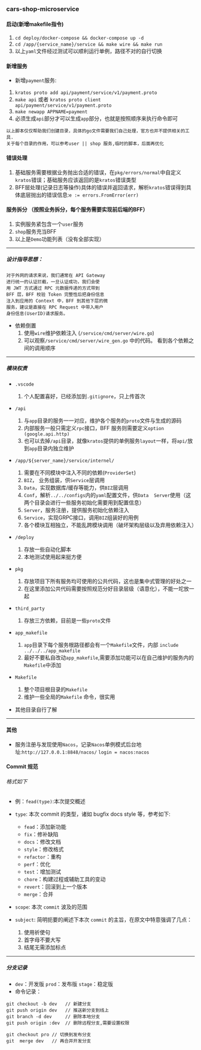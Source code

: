 ### cars-shop-microservice

#### 启动(新增makefile指令)
1. `cd deploy/docker-compose && docker-compose up -d`
2. `cd /app/{service_name}/service && make wire && make run`
3. 以上`yaml`文件经过测试可以顺利运行单例，路径不对的自行切换

#### 新增服务
* 新增`payment`服务:
1. `kratos proto add api/payment/service/v1/payment.proto`
2. `make api` 或者 `kratos proto client api/payment/service/v1/payment.proto`
3. `make newapp APPNAME=payment`
4. 必须生成`api`部分才可以生成`app`部分，也就是按照顺序来执行命令即可
```
以上脚本仅仅帮助我们创建目录，具体的go文件需要我们自己处理，官方也并不提供相关的工具.
关于每个目录的作用，可以参考user || shop 服务,临时的脚本，后面再优化
```

#### 错误处理
1. 基础服务需要根据业务抛出合适的错误，在`pkg/errors/normal`中自定义`kratos`错误；基础服务应该返回的是`kratos`错误类型
2. BFF层处理(记录日志等操作)具体的错误并返回请求，解析`kratos`错误得到具体底层抛出的错误信息:`e := errors.FromError(err)`


#### 服务拆分 （按照业务拆分，每个服务需要实现前后端的BFF）
1. 实例服务紧包含一个`user`服务
2. `shop`服务充当BFF
3. 以上是`Demo`功能列表（没有全部实现）

---

##### 设计指导思想：
```
对于外网的请求来说，我们通常在 API Gateway 
进行统一的认证拦截，一旦认证成功，我们会使
用 JWT 方式通过 RPC 元数据传递的方式带到
BFF 层，BFF 校验 Token 完整性后把身份信息
注入到应用的 Context 中，BFF 到其他下层的微
服务，建议是直接在 RPC Request 中带入用户
身份信息(UserID)请求服务。
```

* 依赖倒置 
    1. 使用`wire`维护依赖注入 (`/service/cmd/server/wire.go`)
    2. 可以观察`/service/cmd/server/wire_gen.go` 中的代码。 看到各个依赖之间的调用顺序

---

##### 模块权责
* `.vscode`
    1. 个人配置喜好，已经添加到`.gitignore`，只上传首次 

* `/api`
    1. 与`app`目录的服务一一对应，维护各个服务的`proto`文件与生成的源码
    2. 内部服务一般只需定义`rpc`接口，BFF 服务则需要定义`option (google.api.http)`
    3. 也可以去掉`/api`目录，就像`kratos`提供的单例服务`layout`一样，将`api/`放到`app`目录内独立维护

* `/app/${server_name}/service/internel/`
    1. 需要在不同模块中注入不同的依赖(`ProviderSet`)
    2. `BIZ`， 业务组装，供`Service`层调用
    3. `Data`，实现数据库/缓存等能力，供`BIZ`层调用
    4. `Conf`，解析`../../configs`内的`yaml`配置文件，供`Data  Server`使用（这两个目录会进行一些服务初始化需要用到配置信息）
    5. `Server`，服务注册，提供服务初始化依赖注入
    6. `Service`，实现GRPC接口，调用`BIZ`组装好的用例
    7. 各个模块互相独立，不能乱跨模块调用（破坏架构层级以及弃用依赖注入）

* `/deploy`
    1. 存放一些自动化脚本
    2. 本地测试使用起来挺方便

* `pkg`
    1. 存放项目下所有服务均可使用的公共代码，这也是集中式管理的好处之一
    2. 在这里添加公共代码需要按照规范分好目录层级（语意化），不能一坨放一起

* `third_party`
    1. 存放三方依赖，目前是一些`proto`文件

* `app_makefile`
    1. `app`目录下每个服务根路径都会有一个`Makefile`文件，内部 `include ../../../app_makefile`
    2. 最好不要私自改动`app_makefile`,需要添加功能可以在自己维护的服务内的`Makefile`中添加

* `Makefile`
    1. 整个项目根目录的`Makefile`
    2. 维护一些全局的`Makefile` 命令，很实用

* 其他目录自行了解

---

#### 其他
* 服务注册与发现使用`Nacos`，记录`Nacos`单例模式后台地址:`http://127.0.0.1:8848/nacos/` `login = nacos:nacos`

#### Commit 规范

###### 格式如下

* 例：`fead(type)`:本次提交概述
* `type`: 本次 commit 的类型，诸如 bugfix docs style 等，参考如下:   

    * `fead`：添加新功能
    * `fix`：修补缺陷
    * `docs`：修改文档
    * `style`：修改格式
    * `refactor`：重构
    * `perf`：优化
    * `test`：增加测试
    * `chore`：构建过程或辅助工具的变动
    * `revert`：回滚到上一个版本
    * `merge`：合并

* `scope`: 本次 `commit` 波及的范围
* `subject`: 简明扼要的阐述下本次 `commit` 的主旨，在原文中特意强调了几点：

    1. 使用祈使句
    2. 首字母不要大写
    3. 结尾无需添加标点

---
##### 分支记录
* `dev`：开发版 `prod`：发布版 `stage`：稳定版
* 命令记录：
```
git checkout -b dev   // 新建分支
git push origin dev   // 推送新分支到线上
git branch -d dev     // 删除本地分支
git push origin :dev  // 删除远程分支,需要设置权限

git checkout pro // 切换到发布分支
git  merge dev   // 再合并开发分支
```

